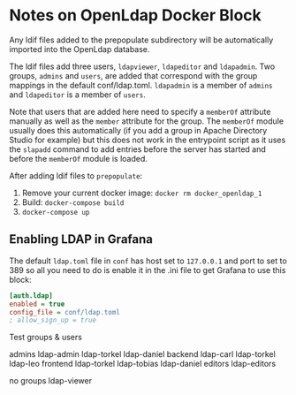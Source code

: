 # Notes on OpenLdap Docker Block

Any ldif files added to the prepopulate subdirectory will be automatically imported into the OpenLdap database.

The ldif files add three users, `ldapviewer`, `ldapeditor` and `ldapadmin`. Two groups, `admins` and `users`, are added that correspond with the group mappings in the default conf/ldap.toml. `ldapadmin` is a member of `admins` and `ldapeditor` is a member of `users`.

Note that users that are added here need to specify a `memberOf` attribute manually as well as the `member` attribute for the group. The `memberOf` module usually does this automatically (if you add a group in Apache Directory Studio for example) but this does not work in the entrypoint script as it uses the `slapadd` command to add entries before the server has started and before the `memberOf` module is loaded.

After adding ldif files to `prepopulate`:

1. Remove your current docker image: `docker rm docker_openldap_1`
2. Build: `docker-compose build`
3. `docker-compose up`

## Enabling LDAP in Grafana

The default `ldap.toml` file in `conf` has host set to `127.0.0.1` and port to set to 389 so all you need to do is enable it in the .ini file to get Grafana to use this block:

```ini
[auth.ldap]
enabled = true
config_file = conf/ldap.toml
; allow_sign_up = true
```

Test groups & users

admins
  ldap-admin
  ldap-torkel
  ldap-daniel
backend
  ldap-carl
  ldap-torkel
  ldap-leo
frontend
  ldap-torkel
  ldap-tobias
  ldap-daniel
editors
  ldap-editors


no groups
  ldap-viewer



